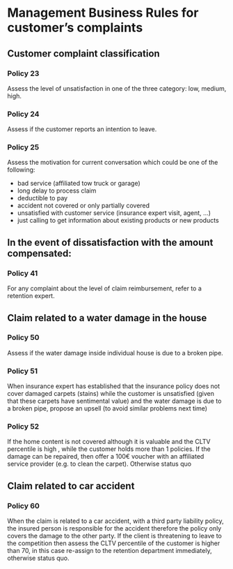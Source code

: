 #  Management Business Rules for customer’s complaints  

## Customer complaint classification

### **Policy 23**

Assess the level of unsatisfaction in one of the three category: low, medium, high.

### **Policy 24**

Assess if the customer reports an intention to leave.

###  **Policy 25**

Assess the motivation for current conversation which could be one of the following:

*   bad service (affiliated tow truck or garage)
*   long delay to process claim
*   deductible to pay
*   accident not covered or only partially covered
*   unsatisfied with customer service (insurance expert visit, agent, …)
*   just calling to get information about existing products or new products
    
## In the event of dissatisfaction with the amount compensated:

### **Policy 41**

For any complaint about the level of claim reimbursement, refer to a retention expert.

## Claim related to a water damage in the house

### **Policy 50**

Assess if the water damage inside individual house is due to a broken pipe.

### **Policy 51**

When insurance expert has established that the insurance policy does not cover damaged carpets (stains) while the customer is unsatisfied (given that these carpets have sentimental value) and the water damage is due to a broken pipe, propose an upsell (to avoid similar problems next time)

### **Policy 52**

If the home content is not covered although it is valuable and the CLTV percentile is high , while the customer holds more than 1 policies. If the damage can be repaired, then offer a 100€ voucher with an affiliated service provider (e.g. to clean the carpet). Otherwise status quo


## Claim related to car accident

### **Policy 60**

When the claim is related to a car accident, with a third party liability policy, the insured person is responsible for the accident therefore the policy only covers the damage to the other party. If the client is threatening to leave to the competition then assess the CLTV percentile of the customer is higher than 70, in this case re-assign to the retention department immediately, otherwise status quo.